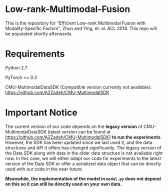 # Low-rank-Multimodal-Fusion
This is the repository for "Efficient Low-rank Multimodal Fusion with Modality-Specific Factors", Zhun and Ying, et. al. ACL 2018. This repo will be populated shortly afterwards.

# Requirements
Python 2.7


PyTorch <= 0.3


CMU-MultimodalDataSDK (Compatible version currently not available): https://github.com/A2Zadeh/CMU-MultimodalSDK

# Important Notice
The current version of our code depends on the **legacy version** of CMU-MultimodalDataSDK (latest version can be found at https://github.com/A2Zadeh/CMU-MultimodalSDK) **to run the experiments**. However, the SDK has been updated since we last used it, and the data structures and API it offers has changed significantly. The legacy version of the Data SDK along with data in the older data structure is not available right now. In this case, we will either adapt our code for experiments to the latest version of the Data SDK or offer a serialized data object that can be directly used with our code in the near future. 


**Meanwhile, the implementation of the model in `model.py` does not depend on this so it can still be directly used on your own data.**
